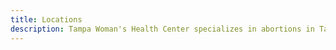 ```yaml
---
title: Locations
description: Tampa Woman's Health Center specializes in abortions in Tampa, St. Petersburg and Clearwater.
---
```

